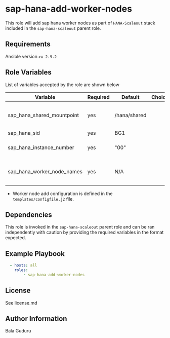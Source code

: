 sap-hana-add-worker-nodes
=========

This role will add sap hana worker nodes as part of `HANA-Scaleout` stack included in the `sap-hana-scaleout` parent role.

Requirements
------------

Ansible version `>= 2.9.2`

Role Variables
--------------

List of variables accepted by the role are shown below

| Variable                    | Required | Default      | Choices | Comments                                 |
|-----------------------------|----------|--------------|---------|------------------------------------------|
| sap_hana_shared_mountpoint  | yes      | /hana/shared |         | Mountpoint for HANA shared volume        |
| sap_hana_sid                | yes      | BG1          |         | HANA SID                                 |
| sap_hana_instance_number    | yes      | "00"         |         | HANA instance number                     |
| sap_hana_worker_node_names  | yes      | N/A          |         | HANA worker node names                   |

* Worker node add configuration is defined in the `templates/configfile.j2` file.

Dependencies
------------

This role is invoked in the `sap-hana-scaleout` parent role and can be ran independently with caution by providing the required variables in the format expected.

Example Playbook
----------------

```yaml
  - hosts: all
    roles:
        - sap-hana-add-worker-nodes
```

License
-------

See license.md

Author Information
------------------

Bala Guduru
